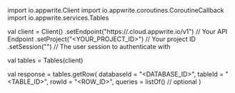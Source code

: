 import io.appwrite.Client
import io.appwrite.coroutines.CoroutineCallback
import io.appwrite.services.Tables

val client = Client()
    .setEndpoint("https://<REGION>.cloud.appwrite.io/v1") // Your API Endpoint
    .setProject("<YOUR_PROJECT_ID>") // Your project ID
    .setSession("") // The user session to authenticate with

val tables = Tables(client)

val response = tables.getRow(
    databaseId = "<DATABASE_ID>",
    tableId = "<TABLE_ID>",
    rowId = "<ROW_ID>",
    queries = listOf() // optional
)
